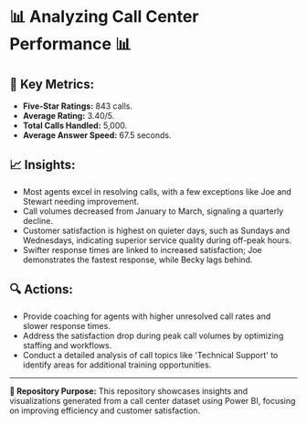 # 📊 Analyzing Call Center Performance 📊

## 🌟 Key Metrics:
- **Five-Star Ratings:** 843 calls.
- **Average Rating:** 3.40/5.
- **Total Calls Handled:** 5,000.
- **Average Answer Speed:** 67.5 seconds.

## 📈 Insights:
- Most agents excel in resolving calls, with a few exceptions like Joe and Stewart needing improvement.
- Call volumes decreased from January to March, signaling a quarterly decline.
- Customer satisfaction is highest on quieter days, such as Sundays and Wednesdays, indicating superior service quality during off-peak hours.
- Swifter response times are linked to increased satisfaction; Joe demonstrates the fastest response, while Becky lags behind.

## 🔍 Actions:
- Provide coaching for agents with higher unresolved call rates and slower response times.
- Address the satisfaction drop during peak call volumes by optimizing staffing and workflows.
- Conduct a detailed analysis of call topics like 'Technical Support' to identify areas for additional training opportunities.

---

**📂 Repository Purpose:**
This repository showcases insights and visualizations generated from a call center dataset using Power BI, focusing on improving efficiency and customer satisfaction.


